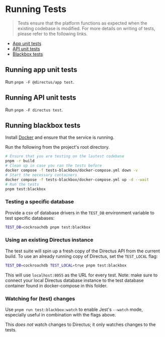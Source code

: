 # Running Tests

> Tests ensure that the platform functions as expected when the existing codebase is modified. For more details on
> writing of tests, please refer to the following links.

- [App unit tests](/contributing/tests/app-unit-tests)
- [API unit tests](/contributing/tests/api-unit-tests)
- [Blackbox tests](/contributing/tests/blackbox-tests)

## Running app unit tests

Run `pnpm -F @directus/app test`.

## Running API unit tests

Run `pnpm -F directus test`.

## Running blackbox tests

Install [Docker](https://docs.docker.com/get-docker/) and ensure that the service is running.

Run the following from the project's root directory.

```bash
# Ensure that you are testing on the lastest codebase
pnpm -r build
# Clean up in case you ran the tests before
docker compose -f tests-blackbox/docker-compose.yml down -v
# Start the necessary containers
docker compose -f tests-blackbox/docker-compose.yml up -d --wait
# Run the tests
pnpm test:blackbox
```

### Testing a specific database

Provide a csv of database drivers in the `TEST_DB` environment variable to test specific databases:

```bash
TEST_DB=cockroachdb pnpm test:blackbox
```

### Using an existing Directus instance

The test suite will spin up a fresh copy of the Directus API from the current build. To use an already running copy of
Directus, set the `TEST_LOCAL` flag:

```bash
TEST_DB=cockroachdb TEST_LOCAL=true pnpm test:blackbox
```

This will use `localhost:8055` as the URL for every test. Note: make sure to connect your local Directus database
instance to the test database container found in docker-compose in this folder.

### Watching for (test) changes

Use `pnpm run test:blackbox:watch` to enable Jest's `--watch` mode, especially useful in combination with the flags
above.

This _does not_ watch changes to Directus; it only watches changes to the tests.
